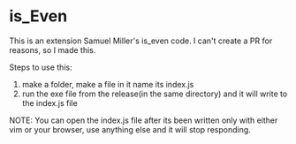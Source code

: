 # is_Even
This is an extension Samuel Miller's is_even code. I can't create a PR for reasons, so I made this.

Steps to use this:
1. make a folder, make a file in it name its index.js
2. run the exe file from the release(in the same directory) and it will write to the index.js file

NOTE: 
You can open the index.js file after its been written only with either vim or your browser, use anything else and it will stop responding.
